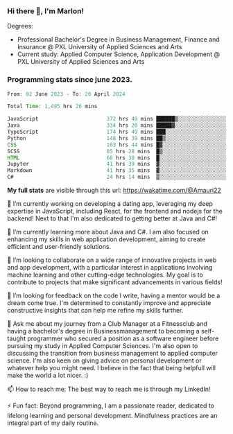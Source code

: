 
### Hi there 👋, I'm Marlon!

Degrees: 
- Professional Bachelor's Degree in Business Management, Finance and Insurance @ PXL University of Applied Sciences and Arts
- Current study: Applied Computer Science, Application Development @ PXL University of Applied Sciences and Arts

### Programming stats since june 2023.
<!--START_SECTION:waka-->

```java
From: 02 June 2023 - To: 20 April 2024

Total Time: 1,495 hrs 26 mins

JavaScript                      372 hrs 49 mins ██████▒░░░░░░░░░░░░░░░░░░   24.87 %
Java                            334 hrs 20 mins █████▓░░░░░░░░░░░░░░░░░░░   22.30 %
TypeScript                      174 hrs 49 mins ███░░░░░░░░░░░░░░░░░░░░░░   11.66 %
Python                          148 hrs 39 mins ██▒░░░░░░░░░░░░░░░░░░░░░░   09.91 %
CSS                             103 hrs 44 mins █▓░░░░░░░░░░░░░░░░░░░░░░░   06.92 %
SCSS                            85 hrs 28 mins  █▒░░░░░░░░░░░░░░░░░░░░░░░   05.70 %
HTML                            68 hrs 30 mins  █░░░░░░░░░░░░░░░░░░░░░░░░   04.57 %
Jupyter                         41 hrs 39 mins  ▓░░░░░░░░░░░░░░░░░░░░░░░░   02.78 %
Markdown                        41 hrs 35 mins  ▓░░░░░░░░░░░░░░░░░░░░░░░░   02.77 %
C#                              24 hrs 14 mins  ▒░░░░░░░░░░░░░░░░░░░░░░░░   01.62 %
```

<!--END_SECTION:waka-->
**My full stats** are visible through this url: https://wakatime.com/@Amauri22



🔭 I’m currently working on developing a dating app, leveraging my deep expertise in JavaScript, including React, for the frontend and nodejs for the backend! Next to that I'm also dedicated to getting better at Java and C#!

🌱 I’m currently learning more about Java and C#. I am also focused on enhancing my skills in web application development, aiming to create efficient and user-friendly solutions.

👯 I’m looking to collaborate on a wide range of innovative projects in web and app development, with a particular interest in applications involving machine learning and other cutting-edge technologies. My goal is to contribute to projects that make significant advancements in various fields!

🤔 I’m looking for feedback on the code I write, having a mentor would be a dream come true. I'm determined to constantly improve and appreciate constructive insights that can help me refine my skills further.

💬 Ask me about my journey from a Club Manager at a Fitnessclub and having a bachelor's degree in Businessmanagement to becoming a self-taught programmer who secured a position as a software engineer before pursuing my study in Applied Computer Sciences. I'm also open to discussing the transition from business management to applied computer science. I'm also keen on giving advice on personal development or whatever help you might need. I believe in the fact that being helpfull will make the world a lot nicer. :)

📫 How to reach me: The best way to reach me is through my LinkedIn!

⚡ Fun fact: Beyond programming, I am a passionate reader, dedicated to lifelong learning and personal development. Mindfulness practices are an integral part of my daily routine.


